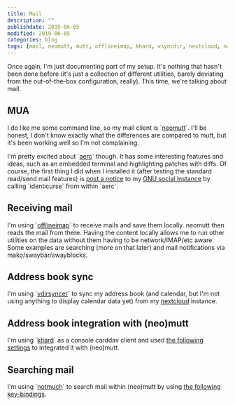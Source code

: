 ```yaml
---
title: Mail
description: ""
publishdate: 2019-06-05
modified: 2019-06-05
categories: blog
tags: [mail, neomutt, mutt, offlineimap, khard, vsyncdir, nextcloud, notmuch]
---
```


<p>
  Once again, I'm just documenting part of my setup. It's nothing that hasn't
  been done before (it's just a collection of different utilities, barely
  deviating from the out-of-the-box configuration, really). This time, we're
  talking about mail.
</p>

<!--more-->

<h2>MUA</h2>

<p>
  I do like me some command line, so my mail client is `<a
  href="https://neomutt.org/">neomutt</a>`. I'll be honest, I don't know
  exactly what the differences are compared to mutt, but it's been working well
  so I'm not complaining.
</p>

<p>
  I'm pretty excited about `<a href="https://aerc-mail.org/">aerc</a>` though.
  It has some interesting features and ideas, such as an embedded terminal and
  highlighting patches with diffs. Of course, the first thing I did when I
  installed it (after testing the standard read/send mail features) is <a
  href="http://sn.chromic.org/notice/1701150">post a notice</a> to my <a
  href="http://sn.chromic.org/chimo">GNU social instance</a> by calling
  `identicurse` from within `aerc`.
</p>

<h2>Receiving mail</h2>

<p>
  I'm using `<a href="http://offlineimap.org/">offlineimap</a>` to receive
  mails and save them locally. neomutt then reads the mail from there. Having
  the content locally allows me to run other utilities on the data without them
  having to be network/IMAP/etc aware. Some examples are searching (more on
  that later) and mail notifications via mako/swaybar/swayblocks.
</p>

<h2>Address book sync</h2>

<p>
  I'm using `<a href="https://vdirsyncer.pimutils.org">vdirsyncer</a>` to sync
  my address book (and calendar, but I'm not using anything to display calendar
  data yet) from my <a href="https://nextcloud.org/">nextcloud</a> instance.
</p>

<h2>Address book integration with (neo)mutt</h2>

<p>
  I'm using `<a href="https://github.com/scheibler/khard">khard</a>` as a
  console carddav client and used <a
  href="https://github.com/scheibler/khard#mutt">the following settings</a> to
  integrated it with (neo)mutt.
</p>

<h2>Searching mail</h2>

<p>
  I'm using `<a href="https://notmuchmail.org/">notmuch</a>` to search mail
  within (neo)mutt by using <a
  href="https://wiki.archlinux.org/index.php/Notmuch#Integrating_with_mutt">the
  following key-bindings</a>.
</p>

